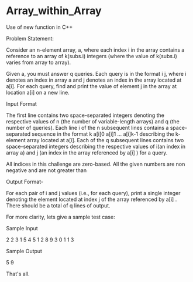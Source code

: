 # Array_within_Array
Use of new function in C++


Problem Statement:

Consider an n-element array, a, where each index i in the array contains a reference to an array of k(subs.i) integers (where the value of  k(subs.i) varies from array to array).

Given a, you must answer q queries. Each query is in the format i j, where i denotes an index in array a and j denotes an index in the array located at a[i]. For each query, find and print the value of element j in the array at location a[i] on a new line.


Input Format

The first line contains two space-separated integers denoting the respective values of n (the number of variable-length arrays) and q (the number of queries).
Each line i of the n subsequent lines contains a space-separated sequence in the format k a[i]0 a[i]1 … a[i]k-1 describing the k-element array located at a[i].
Each of the q subsequent lines contains two space-separated integers describing the respective values of  i(an index in array a) and j (an index in the array referenced by a[i] ) for a query.



All indices in this challenge are zero-based.
All the given numbers are non negative and are not greater than

Output Format-

For each pair of i and j values (i.e., for each query), print a single integer denoting the element located at index j of the array referenced by a[i] . There should be a total of q lines of output.

For more clarity, lets give a sample test case:

Sample Input

2 2
3 1 5 4
5 1 2 8 9 3
0 1
1 3

Sample Output

5
9

That's all.
